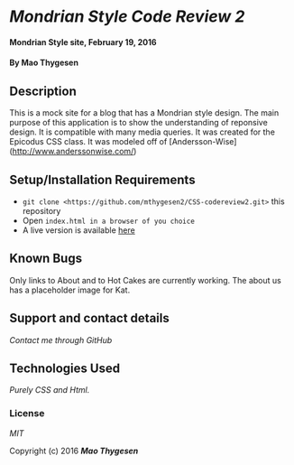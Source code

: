 # _Mondrian Style Code Review 2_

#### Mondrian Style site, February 19, 2016

#### By **Mao Thygesen**

## Description

This is a mock site for a blog that has a Mondrian style design. The main purpose of this application is to show the understanding of reponsive design. It is compatible with many media queries. It was created for the Epicodus CSS class. It was modeled off of [Andersson-Wise] (http://www.anderssonwise.com/) 

## Setup/Installation Requirements

* `git clone <https://github.com/mthygesen2/CSS-codereview2.git>` this repository
* Open `index.html in a browser of you choice`
* A live version is available [here](http://mthygesen2.github.io/CSS-codereview2/)

## Known Bugs

Only links to About and to Hot Cakes are currently working. The about us has a placeholder image for Kat. 

## Support and contact details

_Contact me through GitHub_

## Technologies Used

_Purely CSS and Html._

### License

*MIT*

Copyright (c) 2016 **_Mao Thygesen_**
